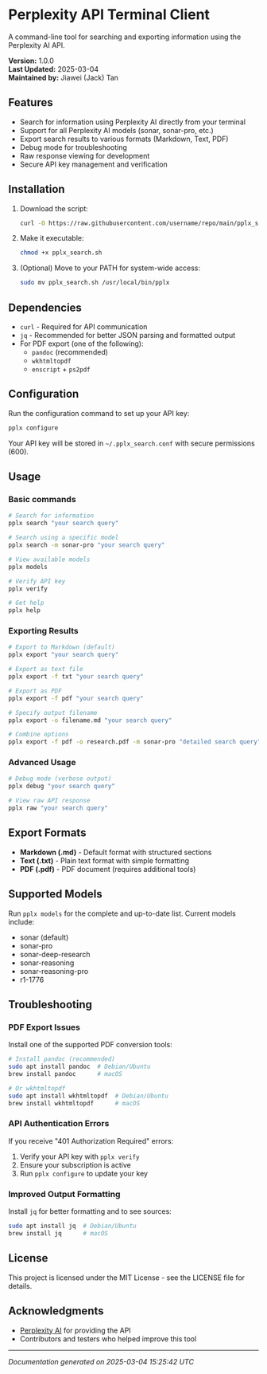 # Perplexity API Terminal Client

A command-line tool for searching and exporting information using the Perplexity AI API.

**Version:** 1.0.0  
**Last Updated:** 2025-03-04  
**Maintained by:** Jiawei (Jack) Tan

## Features

- Search for information using Perplexity AI directly from your terminal
- Support for all Perplexity AI models (sonar, sonar-pro, etc.)
- Export search results to various formats (Markdown, Text, PDF)
- Debug mode for troubleshooting
- Raw response viewing for development
- Secure API key management and verification

## Installation

1. Download the script:

   ```bash
   curl -O https://raw.githubusercontent.com/username/repo/main/pplx_search.sh
   ```

2. Make it executable:

   ```bash
   chmod +x pplx_search.sh
   ```

3. (Optional) Move to your PATH for system-wide access:

   ```bash
   sudo mv pplx_search.sh /usr/local/bin/pplx
   ```

## Dependencies

- `curl` - Required for API communication
- `jq` - Recommended for better JSON parsing and formatted output
- For PDF export (one of the following):
  - `pandoc` (recommended)
  - `wkhtmltopdf`
  - `enscript` + `ps2pdf`

## Configuration

Run the configuration command to set up your API key:

```bash
pplx configure
```

Your API key will be stored in `~/.pplx_search.conf` with secure permissions (600).

## Usage

### Basic commands

```bash
# Search for information
pplx search "your search query"

# Search using a specific model
pplx search -m sonar-pro "your search query"

# View available models
pplx models

# Verify API key
pplx verify

# Get help
pplx help
```

### Exporting Results

```bash
# Export to Markdown (default)
pplx export "your search query"

# Export as text file
pplx export -f txt "your search query"

# Export as PDF
pplx export -f pdf "your search query"

# Specify output filename
pplx export -o filename.md "your search query"

# Combine options
pplx export -f pdf -o research.pdf -m sonar-pro "detailed search query"
```

### Advanced Usage

```bash
# Debug mode (verbose output)
pplx debug "your search query"

# View raw API response
pplx raw "your search query"
```

## Export Formats

- **Markdown (.md)** - Default format with structured sections
- **Text (.txt)** - Plain text format with simple formatting
- **PDF (.pdf)** - PDF document (requires additional tools)

## Supported Models

Run `pplx models` for the complete and up-to-date list. Current models include:

- sonar (default)
- sonar-pro
- sonar-deep-research
- sonar-reasoning
- sonar-reasoning-pro
- r1-1776

## Troubleshooting

### PDF Export Issues

Install one of the supported PDF conversion tools:

```bash
# Install pandoc (recommended)
sudo apt install pandoc  # Debian/Ubuntu
brew install pandoc      # macOS

# Or wkhtmltopdf
sudo apt install wkhtmltopdf  # Debian/Ubuntu
brew install wkhtmltopdf      # macOS
```

### API Authentication Errors

If you receive "401 Authorization Required" errors:

1. Verify your API key with `pplx verify`
2. Ensure your subscription is active
3. Run `pplx configure` to update your key

### Improved Output Formatting

Install `jq` for better formatting and to see sources:

```bash
sudo apt install jq  # Debian/Ubuntu
brew install jq      # macOS
```

## License

This project is licensed under the MIT License - see the LICENSE file for details.

## Acknowledgments

- [Perplexity AI](https://www.perplexity.ai) for providing the API
- Contributors and testers who helped improve this tool

---

*Documentation generated on 2025-03-04 15:25:42 UTC*

